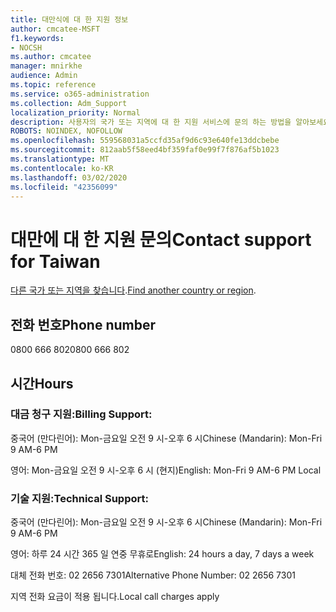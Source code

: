 ```yaml
---
title: 대만식에 대 한 지원 정보
author: cmcatee-MSFT
f1.keywords:
- NOCSH
ms.author: cmcatee
manager: mnirkhe
audience: Admin
ms.topic: reference
ms.service: o365-administration
ms.collection: Adm_Support
localization_priority: Normal
description: 사용자의 국가 또는 지역에 대 한 지원 서비스에 문의 하는 방법을 알아보세요.
ROBOTS: NOINDEX, NOFOLLOW
ms.openlocfilehash: 559568031a5ccfd35af9d6c93e640fe13ddcbebe
ms.sourcegitcommit: 812aab5f58eed4bf359faf0e99f7f876af5b1023
ms.translationtype: MT
ms.contentlocale: ko-KR
ms.lasthandoff: 03/02/2020
ms.locfileid: "42356099"
---
```

# <a name="contact-support-for-taiwan"></a><span data-ttu-id="7ba53-103">대만에 대 한 지원 문의</span><span class="sxs-lookup"><span data-stu-id="7ba53-103">Contact support for Taiwan</span></span>

<span data-ttu-id="7ba53-104">[다른 국가 또는 지역을 찾습니다](../contact-support-for-business-products.md).</span><span class="sxs-lookup"><span data-stu-id="7ba53-104">[Find another country or region](../contact-support-for-business-products.md).</span></span>

## <a name="phone-number"></a><span data-ttu-id="7ba53-105">전화 번호</span><span class="sxs-lookup"><span data-stu-id="7ba53-105">Phone number</span></span>
<span data-ttu-id="7ba53-106">0800 666 802</span><span class="sxs-lookup"><span data-stu-id="7ba53-106">0800 666 802</span></span>

## <a name="hours"></a><span data-ttu-id="7ba53-107">시간</span><span class="sxs-lookup"><span data-stu-id="7ba53-107">Hours</span></span>
### <a name="billing-support"></a><span data-ttu-id="7ba53-108">대금 청구 지원:</span><span class="sxs-lookup"><span data-stu-id="7ba53-108">Billing Support:</span></span>

<span data-ttu-id="7ba53-109">중국어 (만다린어): Mon-금요일 오전 9 시-오후 6 시</span><span class="sxs-lookup"><span data-stu-id="7ba53-109">Chinese (Mandarin): Mon-Fri 9 AM-6 PM</span></span>

<span data-ttu-id="7ba53-110">영어: Mon-금요일 오전 9 시-오후 6 시 (현지)</span><span class="sxs-lookup"><span data-stu-id="7ba53-110">English: Mon-Fri 9 AM-6 PM Local</span></span>

### <a name="technical-support"></a><span data-ttu-id="7ba53-111">기술 지원:</span><span class="sxs-lookup"><span data-stu-id="7ba53-111">Technical Support:</span></span>

<span data-ttu-id="7ba53-112">중국어 (만다린어): Mon-금요일 오전 9 시-오후 6 시</span><span class="sxs-lookup"><span data-stu-id="7ba53-112">Chinese (Mandarin): Mon-Fri 9 AM-6 PM</span></span>

<span data-ttu-id="7ba53-113">영어: 하루 24 시간 365 일 연중 무휴로</span><span class="sxs-lookup"><span data-stu-id="7ba53-113">English: 24 hours a day, 7 days a week</span></span>

<span data-ttu-id="7ba53-114">대체 전화 번호: 02 2656 7301</span><span class="sxs-lookup"><span data-stu-id="7ba53-114">Alternative Phone Number: 02 2656 7301</span></span>

<span data-ttu-id="7ba53-115">지역 전화 요금이 적용 됩니다.</span><span class="sxs-lookup"><span data-stu-id="7ba53-115">Local call charges apply</span></span>
